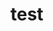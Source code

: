 # test   
     
     
           
          
               
            
      
      
   
     
 

